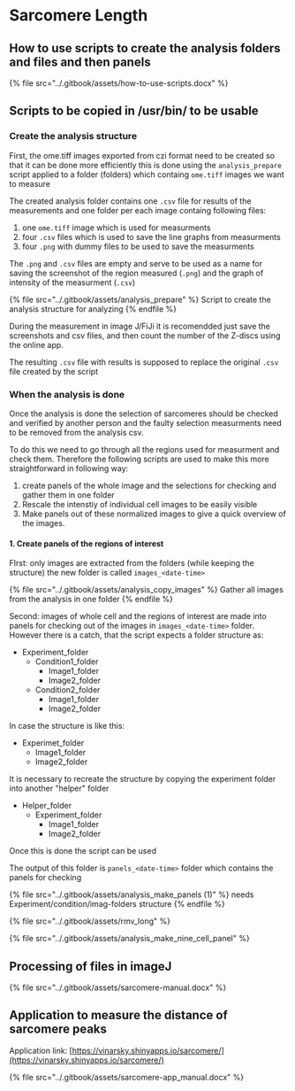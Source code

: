 # Sarcomere Length

## How to use scripts to create the analysis folders and files and then panels

{% file src="../.gitbook/assets/how-to-use-scripts.docx" %}

## Scripts to be copied in /usr/bin/ to be usable

### Create the analysis structure

First, the ome.tiff images exported from czi format need to be created so that it can be done more efficiently this is done using the `analysis_prepare` script applied to a folder (folders) which containg `ome.tiff` images we want to measure

The created analysis folder contains one `.csv` file for results of the measurements and one folder per each image containg following files:

1. one `ome.tiff` image which is used for measurments
2. four `.csv` files which is used to save the line graphs from measurments
3. four `.png` with dummy files to be used to save the measurments

The `.png` and `.csv` files are empty and serve to be used as a name for saving the screenshot of the region measured (`.png`) and the graph of intensity of the measurment (`.csv`)&#x20;

{% file src="../.gitbook/assets/analysis_prepare" %}
Script to create the analysis structure for analyzing
{% endfile %}

&#x20;During the measurement in image J/FiJi it is recomendded just save the screenshots and csv files, and then count the number of the Z-discs using the online app.&#x20;

The resulting `.csv` file with results is supposed to replace the original `.csv` file created by the script

### When the analysis is done

Once the analysis is done the selection of sarcomeres should be checked and verified by another person and the faulty selection measurments need to be removed from the analysis csv.

&#x20;To do this we need to go through all the regions used for measurment and check them. Therefore the following scripts are used to make this more straightforward in following way:

1. create panels of the whole image and the selections for checking and gather them in one folder
2. Rescale the intenstiy of individual cell images to be easily visible
3. Make panels out of these normalized images to give a quick overview of the images.

#### 1. Create panels of the regions of interest

FIrst: only images are extracted from the folders (while keeping the structure) the new folder is called `images_<date-time>`

{% file src="../.gitbook/assets/analysis_copy_images" %}
Gather all images from the analysis in one folder
{% endfile %}

Second: images of whole cell and the regions of interest are made into panels for checking out of the images in `images_<date-time>` folder. However there is a catch, that the script expects a folder structure as:

* Experiment\_folder
  * Condition1\_folder
    * Image1\_folder
    * Image2\_folder
  * Condition2\_folder
    * Image1\_folder
    * Image2\_folder

In case the structure is like this:

* Experimet\_folder
  * Image1\_folder
  * Image2\_folder

It is necessary to recreate the structure by copying the experiment folder into another "helper" folder

* Helper\_folder
  * Experiment\_folder
    * Image1\_folder
    * Image2\_folder

Once this is done the script can be used

The output of this folder is `panels_<date-time>` folder which contains the panels for checking

{% file src="../.gitbook/assets/analysis_make_panels (1)" %}
needs Experiment/condition/imag-folders structure
{% endfile %}

{% file src="../.gitbook/assets/rmv_long" %}

{% file src="../.gitbook/assets/analysis_make_nine_cell_panel" %}

## Processing of files in imageJ

{% file src="../.gitbook/assets/sarcomere-manual.docx" %}



## Application to measure the distance of sarcomere peaks

Application link: [https://vinarsky.shinyapps.io/sarcomere/](https://vinarsky.shinyapps.io/sarcomere/)

{% file src="../.gitbook/assets/sarcomere-app_manual.docx" %}
